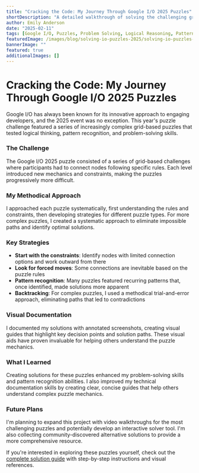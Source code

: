 ```yaml
---
title: "Cracking the Code: My Journey Through Google I/O 2025 Puzzles"
shortDescription: "A detailed walkthrough of solving the challenging grid-based puzzles from Google I/O 2025"
author: Emily Anderson
date: "2025-02-11"
tags: [Google I/O, Puzzles, Problem Solving, Logical Reasoning, Pattern Recognition]
featuredImage: /images/blog/solving-io-puzzles-2025/solving-io-puzzles-2025-featured.jpg
bannerImage: ""
featured: true
additionalImages: []
---
```

# Cracking the Code: My Journey Through Google I/O 2025 Puzzles

Google I/O has always been known for its innovative approach to engaging developers, and the 2025 event was no exception. This year's puzzle challenge featured a series of increasingly complex grid-based puzzles that tested logical thinking, pattern recognition, and problem-solving skills.

### The Challenge

The Google I/O 2025 puzzle consisted of a series of grid-based challenges where participants had to connect nodes following specific rules. Each level introduced new mechanics and constraints, making the puzzles progressively more difficult.

### My Methodical Approach

I approached each puzzle systematically, first understanding the rules and constraints, then developing strategies for different puzzle types. For more complex puzzles, I created a systematic approach to eliminate impossible paths and identify optimal solutions.

### Key Strategies

*   **Start with the constraints**: Identify nodes with limited connection options and work outward from there
*   **Look for forced moves**: Some connections are inevitable based on the puzzle rules
*   **Pattern recognition**: Many puzzles featured recurring patterns that, once identified, made solutions more apparent
*   **Backtracking**: For complex puzzles, I used a methodical trial-and-error approach, eliminating paths that led to contradictions

### Visual Documentation

I documented my solutions with annotated screenshots, creating visual guides that highlight key decision points and solution paths. These visual aids have proven invaluable for helping others understand the puzzle mechanics.

### What I Learned

Creating solutions for these puzzles enhanced my problem-solving skills and pattern recognition abilities. I also improved my technical documentation skills by creating clear, concise guides that help others understand complex puzzle mechanics.

### Future Plans

I'm planning to expand this project with video walkthroughs for the most challenging puzzles and potentially develop an interactive solver tool. I'm also collecting community-discovered alternative solutions to provide a more comprehensive resource.

If you're interested in exploring these puzzles yourself, check out the [complete solution guide](https://helloemily.dev/projects/io-puzzle-2025) with step-by-step instructions and visual references.